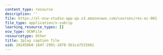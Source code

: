 ```yaml
---
content_type: resource
description: ''
file: https://ol-ocw-studio-app-qa.s3.amazonaws.com/courses/res-ec-001-exploring-fairness-in-machine-learning-for-international-development-spring-2020/202458b0164f299110785b1ca7533461_hvcYz4yzS0w.srt
file_type: application/x-subrip
learning_resource_types: []
ocw_type: OCWFile
resourcetype: Other
title: 3play caption file
uid: 202458b0-164f-2991-1078-5b1ca7533461
---
```


